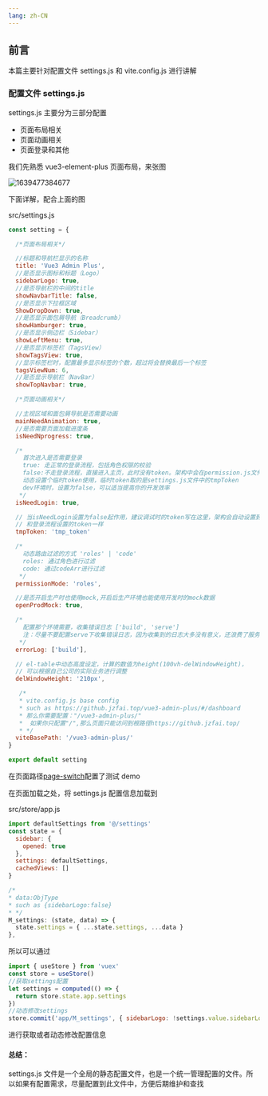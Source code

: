 ```yaml
---
lang: zh-CN
---
```


## 前言

本篇主要针对配置文件 settings.js 和 vite.config.js 进行讲解

### 配置文件 settings.js

settings.js 主要分为三部分配置

- 页面布局相关
- 页面动画相关
- 页面登录和其他

我们先熟悉 vue3-element-plus 页面布局，来张图

![1639477384677](https://github.jzfai.top/file/vap-assets/1639477384677.png)

下面详解，配合上面的图

src/settings.js

```javascript
const setting = {

  /*页面布局相关*/

  //标题和导航栏显示的名称
  title: 'Vue3 Admin Plus',
  //是否显示图标和标题（Logo）
  sidebarLogo: true,
  //是否导航栏的中间的title
  showNavbarTitle: false,
  //是否显示下拉框区域
  ShowDropDown: true,
  //是否显示面包屑导航（Breadcrumb）
  showHamburger: true,
  //是否显示侧边栏（Sidebar）
  showLeftMenu: true,
  //是否显示标签栏（TagsView）
  showTagsView: true,
  //显示标签栏时，配置最多显示标签的个数，超过将会替换最后一个标签
  tagsViewNum: 6,
  //是否显示导航栏（NavBar）
  showTopNavbar: true,

  /*页面动画相关*/

  //主视区域和面包屑导航是否需要动画
  mainNeedAnimation: true,
  //是否需要页面加载进度条
  isNeedNprogress: true,

  /*
    首次进入是否需要登录
    true: 走正常的登录流程，包括角色权限的校验
    false:不走登录流程，直接进入主页，此时没有token。架构中会在permission.js文件中，
    动态设置个临时token使用，临时token取的是settings.js文件中的tmpToken
    dev环境时，设置为false，可以适当提高你的开发效率
   */
  isNeedLogin: true,

  // 当isNeedLogin设置为false起作用，建议调试时的token写在这里，架构会自动设置到auth.js中，
  // 和登录流程设置的token一样
  tmpToken: 'tmp_token'

  /*
    动态路由过滤的方式 'roles' | 'code'
    roles: 通过角色进行过滤
    code: 通过codeArr进行过滤
   */
  permissionMode: 'roles',

  //是否开启生产时也使用mock,开启后生产环境也能使用开发时的mock数据
  openProdMock: true,

  /*
    配置那个环境需要，收集错误日志 ['build', 'serve']
    注：尽量不要配置serve下收集错误日志，因为收集到的日志大多没有意义，还浪费了服务器资源
   */
  errorLog: ['build'],

  // el-table中动态高度设定，计算的数值为height(100vh-delWindowHeight)，
  // 可以根据自己公司的实际业务进行调整
  delWindowHeight: '210px',

   /*
   * vite.config.js base config
   * such as https://github.jzfai.top/vue3-admin-plus/#/dashboard
   * 那么你需要配置："/vue3-admin-plus/"
   *  如果你只配置"/",那么页面只能访问到根路径https://github.jzfai.top/
   * */
  viteBasePath: '/vue3-admin-plus/'
}

export default setting
```

在页面路径[page-switch](https://github.jzfai.top/vue3-admin-plus/#/page-switch/log)配置了测试 demo

在页面加载之处，将 settings.js 配置信息加载到

src/store/app.js

```javascript
import defaultSettings from '@/settings'
const state = {
  sidebar: {
    opened: true
  },
  settings: defaultSettings,
  cachedViews: []
}

/*
* data:ObjType
* such as {sidebarLogo:false}
* */
M_settings: (state, data) => {
  state.settings = { ...state.settings, ...data }
},
```

所以可以通过

```javascript
import { useStore } from 'vuex'
const store = useStore()
//获取settings配置
let settings = computed(() => {
  return store.state.app.settings
})
//动态修改settings
store.commit('app/M_settings', { sidebarLogo: !settings.value.sidebarLogo })
```

进行获取或者动态修改配置信息

#### 总结：

settings.js 文件是一个全局的静态配置文件，也是一个统一管理配置的文件。所以如果有配置需求，尽量配置到此文件中，方便后期维护和查找
